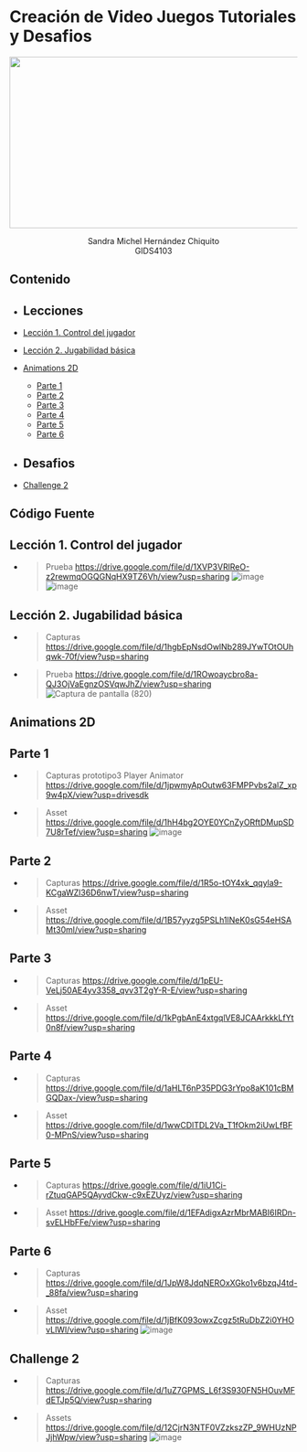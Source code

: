 # Creación de Video Juegos Tutoriales y Desafios
<p align="center">
    <img src="https://github.com/user-attachments/assets/55733e6a-1297-4315-a0dd-70f7e42f54f8" alt="Logo" width=1200 height=300>

  <p align="center">
    Sandra Michel Hernández Chiquito
    <br>
    GIDS4103
  </p>
</p>


## Contenido

- ## Lecciones
- [Lección 1. Control del jugador](#lección-1-control-del-jugador)
- [Lección 2. Jugabilidad básica](#lección-2-jugabilidad-básica)
- [Animations 2D](#Animations-2D)
    - [Parte 1](#parte-1)
    - [Parte 2](#parte-2)
    - [Parte 3](#parte-3)
    - [Parte 4](#parte-4)
    - [Parte 5](#parte-5)
    - [Parte 6](#parte-6)

- ## Desafios
- [Challenge 2](#challenge-2)

## Código Fuente

## Lección 1. Control del jugador
  * > Prueba
    > https://drive.google.com/file/d/1XVP3VRlReO-z2rewmqOGQGNqHX9TZ6Vh/view?usp=sharing
    > ![image](https://github.com/user-attachments/assets/54faa6d1-01c0-4908-977b-971c2b090128)
    > ![image](https://github.com/user-attachments/assets/de2a3c0f-78ca-4936-b919-cf5bce17bce6)

    
## Lección 2. Jugabilidad básica
  * > Capturas
    > https://drive.google.com/file/d/1hgbEpNsdOwlNb289JYwTOtOUhqwk-70f/view?usp=sharing
  * > Prueba https://drive.google.com/file/d/1ROwoaycbro8a-QJ3OjVaEgnzOSVqwJhZ/view?usp=sharing
    > ![Captura de pantalla (820)](https://github.com/user-attachments/assets/c5ef1709-0d14-4f3a-9a63-4932e8c01a3b)

    
## Animations 2D
## Parte 1
  * > Capturas 
    >prototipo3 Player Animator
    > https://drive.google.com/file/d/1jpwmyApOutw63FMPPvbs2alZ_xp9w4pX/view?usp=drivesdk
  * > Asset
    > https://drive.google.com/file/d/1hH4bg2OYE0YCnZyORftDMupSD7U8rTef/view?usp=sharing
    > ![image](https://github.com/user-attachments/assets/9f624883-a542-402e-a169-9104b7498412)
    
## Parte 2
 * > Capturas
   > https://drive.google.com/file/d/1R5o-tOY4xk_qqyla9-KCgaWZl36D6nwT/view?usp=sharing
 * > Asset
   > https://drive.google.com/file/d/1B57yyzg5PSLh1lNeK0sG54eHSAMt30ml/view?usp=sharing
        
## Parte 3
  * > Capturas 
    > https://drive.google.com/file/d/1pEU-VeLj50AE4yv3358_qvv3T2gY-R-E/view?usp=sharing
  * > Asset
    > https://drive.google.com/file/d/1kPgbAnE4xtgqlVE8JCAArkkkLfYt0n8f/view?usp=sharing
    
## Parte 4
  * > Capturas
    > https://drive.google.com/file/d/1aHLT6nP35PDG3rYpo8aK101cBMGQDax-/view?usp=sharing
  * > Asset
    >https://drive.google.com/file/d/1wwCDlTDL2Va_T1fOkm2iUwLfBF0-MPnS/view?usp=sharing
    
## Parte 5
  * > Capturas
    > https://drive.google.com/file/d/1iU1Ci-rZtuqGAP5QAyvdCkw-c9xEZUyz/view?usp=sharing
  * > Asset
    >https://drive.google.com/file/d/1EFAdigxAzrMbrMABI6IRDn-svELHbFFe/view?usp=sharing
    
## Parte 6
  * > Capturas
    > https://drive.google.com/file/d/1JpW8JdqNEROxXGko1v6bzqJ4td-_88fa/view?usp=sharing
  * > Asset
    >https://drive.google.com/file/d/1jBfK093owxZcgz5tRuDbZ2i0YHOvLlWl/view?usp=sharing
    > ![image](https://github.com/user-attachments/assets/3dc3396c-98ab-4d50-b9bd-cb182b970b74)


    
## Challenge 2
* > Capturas
  > https://drive.google.com/file/d/1uZ7GPMS_L6f3S930FN5HOuvMFdETJp5Q/view?usp=sharing
* > Assets
  > https://drive.google.com/file/d/12CjrN3NTF0VZzkszZP_9WHUzNPJjhWpw/view?usp=sharing
  > ![image](https://github.com/user-attachments/assets/c1a68b89-645d-4d86-84d5-51b1a2ebafc6)


